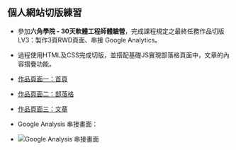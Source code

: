 ## 個人網站切版練習

- 參加**六角學院 - 30天軟體工程師體驗營**，完成課程規定之最終任務作品切版LV3：製作3頁RWD頁面、串接 Google Analytics。
- 過程使用HTML及CSS完成切版，並搭配基礎JS實現部落格頁面中，文章的內容摺疊功能。
- [作品頁面一：首頁](https://jia-yiii.github.io/personal-website/)
- [作品頁面二：部落格](https://jia-yiii.github.io/personal-website/blog.html)
- [作品頁面三：文章](https://jia-yiii.github.io/personal-website/blogDetail.html)
  
- Google Analysis 串接畫面：
- ![Google Analysis 串接畫面](https://images.hexschool.com/qa/12062817613305525554_2025-05-31T18:26:26Z.png)
